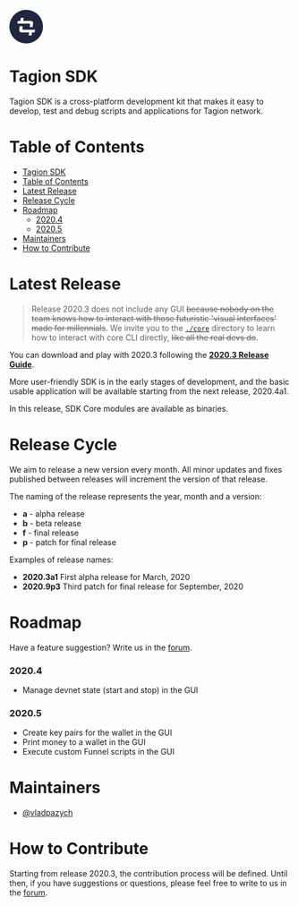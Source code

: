 <a href="https://tagion.org"><img alt="tagion logo" src="https://github.com/tagion/resources/raw/master/branding/logomark.svg?sanitize=true" alt="tagion.org" height="60"></a>

# Tagion SDK

Tagion SDK is a cross-platform development kit that makes it easy to develop, test and debug scripts and applications for Tagion network.

# Table of Contents

- [Tagion SDK](#tagion-sdk)
- [Table of Contents](#table-of-contents)
- [Latest Release](#latest-release)
- [Release Cycle](#release-cycle)
- [Roadmap](#roadmap)
    - [2020.4](#20204)
    - [2020.5](#20205)
- [Maintainers](#maintainers)
- [How to Contribute](#how-to-contribute)

# Latest Release

> Release 2020.3 does not include any GUI ~~because nobody on the team knows how to interact with those futuristic 'visual interfaces' made for millennials~~. We invite you to the [`./core`](./core) directory to learn how to interact with core CLI directly, ~~like all the real devs do~~.

You can download and play with 2020.3 following the [**2020.3 Release Guide**](./core).

More user-friendly SDK is in the early stages of development, and the basic usable application will be available starting from the next release, 2020.4a1.

In this release, SDK Core modules are available as binaries.


# Release Cycle

We aim to release a new version every month. All minor updates and fixes published between releases will increment the version of that release.

The naming of the release represents the year, month and a version:

* **a** - alpha release
* **b** - beta release
* **f** - final release
* **p** - patch for final release

Examples of release names:

* **2020.3a1** First alpha release for March, 2020
* **2020.9p3** Third patch for final release for September, 2020

# Roadmap

Have a feature suggestion? Write us in the [forum](https://forum.tagion.org/t/starting-tagion-studio-project/28).

### 2020.4

* Manage devnet state (start and stop) in the GUI

### 2020.5

* Create key pairs for the wallet in the GUI
* Print money to a wallet in the GUI
* Execute custom Funnel scripts in the GUI

# Maintainers

* [@vladpazych](https://github.com/vladpazych)

# How to Contribute

Starting from release 2020.3, the contribution process will be defined. Until then, if you have suggestions or questions, please feel free to write to us in the [forum](https://forum.tagion.org/t/starting-tagion-studio-project/28).

